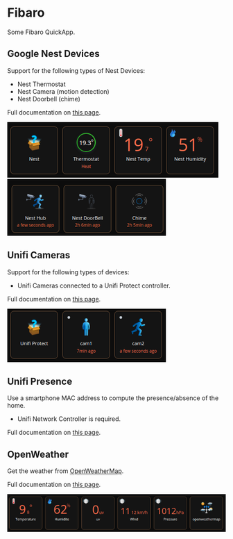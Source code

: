 # Fibaro
Some Fibaro QuickApp.

## Google Nest Devices

Support for the following types of Nest Devices:
* Nest Thermostat
* Nest Camera (motion detection)
* Nest Doorbell (chime)

Full documentation on [this page](quickApp/Nest/README.md).

![screen_nest](quickApp/Nest/img/Nest_quickapp.png)
![screen_nest](quickApp/Nest/img/Nest_motion.png)

## Unifi Cameras

Support for the following types of devices:
* Unifi Cameras connected to a Unifi Protect controller.

Full documentation on [this page](quickApp/unifiProtect/README.md).

![screen_nest](quickApp/unifiProtect/protect_quickapp.png)


## Unifi Presence

Use a smartphone MAC address to compute the presence/absence of the home.
* Unifi Network Controller is required.

Full documentation on [this page](quickApp/unifiPresence/README.md).

## OpenWeather

Get the weather from [OpenWeatherMap](https://openweathermap.org).

Full documentation on [this page](quickApp/OpenWeather/README.md).

![screen_nest](quickApp/OpenWeather/screen-weather.png)
